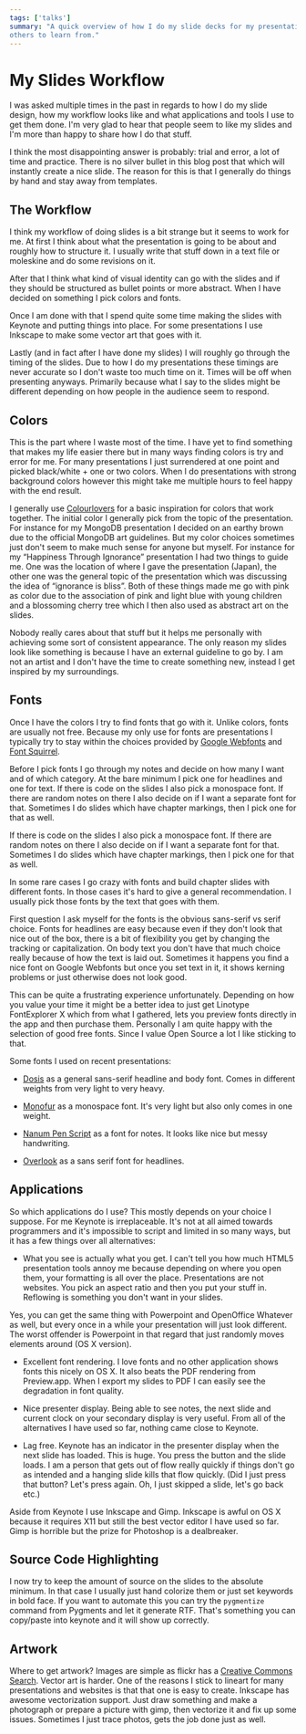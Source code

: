 ```yaml
---
tags: ['talks']
summary: "A quick overview of how I do my slide decks for my presentations for
others to learn from."
---
```


# My Slides Workflow

I was asked multiple times in the past in regards to how I do my slide
design, how my workflow looks like and what applications and tools I use
to get them done.  I'm very glad to hear that people seem to like my
slides and I'm more than happy to share how I do that stuff.

I think the most disappointing answer is probably: trial and error, a lot
of time and practice.  There is no silver bullet in this blog post that
which will instantly create a nice slide.  The reason for this is that I
generally do things by hand and stay away from templates.

## The Workflow

I think my workflow of doing slides is a bit strange but it seems to work
for me.  At first I think about what the presentation is going to be about
and roughly how to structure it.  I usually write that stuff down in a
text file or moleskine and do some revisions on it.

After that I think what kind of visual identity can go with the slides and
if they should be structured as bullet points or more abstract.  When I
have decided on something I pick colors and fonts.

Once I am done with that I spend quite some time making the slides with
Keynote and putting things into place.  For some presentations I use
Inkscape to make some vector art that goes with it.

Lastly (and in fact after I have done my slides) I will roughly go through
the timing of the slides.  Due to how I do my presentations these timings
are never accurate so I don't waste too much time on it.  Times will be
off when presenting anyways.  Primarily because what I say to the slides
might be different depending on how people in the audience seem to
respond.

## Colors

This is the part where I waste most of the time.  I have yet to find
something that makes my life easier there but in many ways finding colors
is try and error for me.  For many presentations I just surrendered at one
point and picked black/white + one or two colors.  When I do presentations
with strong background colors however this might take me multiple hours to
feel happy with the end result.

I generally use [Colourlovers](http://www.colourlovers.com/palettes) for
a basic inspiration for colors that work together.  The initial color I
generally pick from the topic of the presentation.  For instance for my
MongoDB presentation I decided on an earthy brown due to the official
MongoDB art guidelines.  But my color choices sometimes just don't seem to
make much sense for anyone but myself.  For instance for my “Happiness
Through Ignorance” presentation I had two things to guide me.  One was the
location of where I gave the presentation (Japan), the other one was the
general topic of the presentation which was discussing the idea of
“ignorance is bliss”.  Both of these things made me go with pink as color
due to the association of pink and light blue with young children and a
blossoming cherry tree which I then also used as abstract art on the
slides.

Nobody really cares about that stuff but it helps me personally with
achieving some sort of consistent appearance.  The only reason my slides
look like something is because I have an external guideline to go by.
I am not an artist and I don't have the time to create something new,
instead I get inspired by my surroundings.

## Fonts

Once I have the colors I try to find fonts that go with it.  Unlike
colors, fonts are usually not free.  Because my only use for fonts are
presentations I typically try to stay within the choices provided by
[Google Webfonts](http://www.google.com/webfonts) and
[Font Squirrel](http://www.fontsquirrel.com/).

Before I pick fonts I go through my notes and decide on how many I want
and of which category.  At the bare minimum I pick one for headlines and
one for text.  If there is code on the slides I also pick a monospace
font.  If there are random notes on there I also decide on if I want a
separate font for that.  Sometimes I do slides which have chapter
markings, then I pick one for that as well.

If there is code on the slides I also pick a monospace font.  If there are
random notes on there I also decide on if I want a separate font for that.
Sometimes I do slides which have chapter markings, then I pick one for
that as well.

In some rare cases I go crazy with fonts and build chapter slides with
different fonts.  In those cases it's hard to give a general
recommendation.  I usually pick those fonts by the text that goes with
them.

First question I ask myself for the fonts is the obvious sans-serif vs
serif choice.  Fonts for headlines are easy because even if they don't
look that nice out of the box, there is a bit of flexibility you get by
changing the tracking or capitalization.  On body text you don't have that
much choice really because of how the text is laid out.  Sometimes it
happens you find a nice font on Google Webfonts but once you set text in
it, it shows kerning problems or just otherwise does not look good.

This can be quite a frustrating experience unfortunately.  Depending on
how you value your time it might be a better idea to just get Linotype
FontExplorer X which from what I gathered, lets you preview fonts
directly in the app and then purchase them.  Personally I am quite happy
with the selection of good free fonts.  Since I value Open Source a lot I
like sticking to that.

Some fonts I used on recent presentations:

- [Dosis](http://www.google.com/fonts/specimen/Dosis) as a general
sans-serif headline and body font.  Comes in different weights from
very light to very heavy.

- [Monofur](http://www.dafont.com/monofur.font) as a monospace font.
It's very light but also only comes in one weight.

- [Nanum Pen Script](http://www.whatfontis.com/Nanum-Pen-Script-OTF.font) as a font for
notes.  It looks like nice but messy handwriting.

- [Overlook](http://www.fontsquirrel.com/fonts/overlock) as a sans
serif font for headlines.

## Applications

So which applications do I use?  This mostly depends on your choice I
suppose.  For me Keynote is irreplaceable.  It's not at all aimed towards
programmers and it's impossible to script and limited in so many ways, but
it has a few things over all alternatives:

- What you see is actually what you get.  I can't tell you how much
HTML5 presentation tools annoy me because depending on where you open
them, your formatting is all over the place.  Presentations are not
websites.  You pick an aspect ratio and then you put your stuff in.
Reflowing is something you don't want in your slides.

Yes, you can get the same thing with Powerpoint and OpenOffice
Whatever as well, but every once in a while your presentation will
just look different.  The worst offender is Powerpoint in that regard
that just randomly moves elements around (OS X version).

- Excellent font rendering.  I love fonts and no other application shows
fonts this nicely on OS X.  It also beats the PDF rendering from
Preview.app.  When I export my slides to PDF I can easily see the
degradation in font quality.

- Nice presenter display.  Being able to see notes, the next slide and
current clock on your secondary display is very useful.  From all of
the alternatives I have used so far, nothing came close to Keynote.

- Lag free.  Keynote has an indicator in the presenter display when the
next slide has loaded.  This is huge.  You press the button and the
slide loads.  I am a person that gets out of flow really quickly if
things don't go as intended and a hanging slide kills that flow
quickly.  (Did I just press that button?  Let's press again.  Oh, I
just skipped a slide, let's go back etc.)

Aside from Keynote I use Inkscape and Gimp.  Inkscape is awful on OS X
because it requires X11 but still the best vector editor I have used so
far.  Gimp is horrible but the prize for Photoshop is a dealbreaker.

## Source Code Highlighting

I now try to keep the amount of source on the slides to the absolute
minimum.  In that case I usually just hand colorize them or just set
keywords in bold face.  If you want to automate this you can try the
`pygmentize` command from Pygments and let it generate RTF.  That's
something you can copy/paste into keynote and it will show up correctly.

## Artwork

Where to get artwork?  Images are simple as flickr has a [Creative Commons
Search](http://www.flickr.com/search/?l=cc&mt=all&adv=1&w=all&q=searchword+here&m=text).
Vector art is harder.  One of the reasons I stick to lineart for many
presentations and websites is that that one is easy to create.  Inkscape
has awesome vectorization support.  Just draw something and make a
photograph or prepare a picture with gimp, then vectorize it and fix up
some issues.  Sometimes I just trace photos, gets the job done just as
well.
